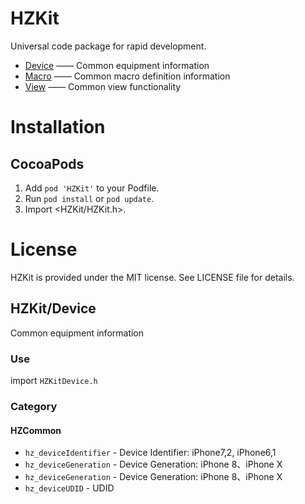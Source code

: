 # HZKit
Universal code package for rapid development.

* [Device](https://github.com/HZKit/HZKit/tree/Hertz/Source/Device) —— Common equipment information
* [Macro](https://github.com/HZKit/HZKit/tree/Hertz/Source/Macro) —— Common macro definition information
* [View](https://github.com/HZKit/HZKit/tree/Hertz/Source/View) —— Common view functionality


# Installation

## CocoaPods
1. Add `pod 'HZKit'` to your Podfile.
2. Run `pod install` or `pod update`.
3. Import <HZKit/HZKit.h>.


# License

HZKit is provided under the MIT license. See LICENSE file for details.



## HZKit/Device

Common equipment information

### Use

import `HZKitDevice.h`


### Category

#### HZCommon

* `hz_deviceIdentifier` - Device Identifier: iPhone7,2, iPhone6,1
* `hz_deviceGeneration` - Device Generation: iPhone 8、iPhone X
* `hz_deviceGeneration` - Device Generation: iPhone 8、iPhone X
* `hz_deviceUDID` - UDID